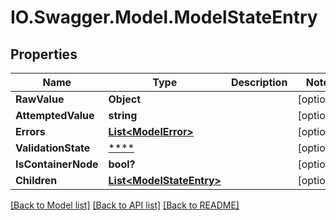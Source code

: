 # IO.Swagger.Model.ModelStateEntry
## Properties

Name | Type | Description | Notes
------------ | ------------- | ------------- | -------------
**RawValue** | **Object** |  | [optional] 
**AttemptedValue** | **string** |  | [optional] 
**Errors** | [**List&lt;ModelError&gt;**](ModelError.md) |  | [optional] 
**ValidationState** | [****](.md) |  | [optional] 
**IsContainerNode** | **bool?** |  | [optional] 
**Children** | [**List&lt;ModelStateEntry&gt;**](ModelStateEntry.md) |  | [optional] 

[[Back to Model list]](../README.md#documentation-for-models) [[Back to API list]](../README.md#documentation-for-api-endpoints) [[Back to README]](../README.md)


